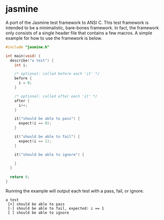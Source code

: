 # jasmine

A port of the Jasmine test framework to ANSI C.
This test framework is intended to be a minimalistic, bare-bones framework.
In fact, the framework only consists of a single header file that contains a few macros.
A simple example for how to use the framework is below.

~~~ c
#include "jasmine.h"

int main(void) {
  describe("a test") {
    int i;

    /* optional: called before each 'it' */
    before {
      i = 0;
    }

    /* optional: called after each 'it' */
    after {
      i++;
    }

    it("should be able to pass") {
      expect(i == 0);
    }

    it("should be able to fail") {
      expect(i == 1);
    }

    it("should be able to ignore") {

    }
  }
  
  return 0;
}
~~~

Running the example will output each test with a pass, fail, or ignore.

```
a test
 [+] should be able to pass
 [-] should be able to fail, expected: i == 1
 [ ] should be able to ignore
```

